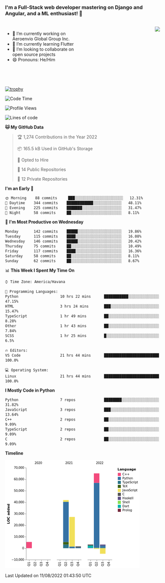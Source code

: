 ### I'm a Full-Stack web developer mastering on Django and Angular, and a ML enthusiast!  👋

<br/>

<img align="right" height="250"  src="https://media1.giphy.com/media/qgQUggAC3Pfv687qPC/giphy.gif?cid=ecf05e470ttfxgsj072btembitu1zn4ti3t3cdyg4jo5b3by&rid=giphy.gif&ct=g" />

 <div style="width:50%">
    <ul>
      <li>🔭 I’m currently working on Aeroenvio Global Group Inc.</li>
      <li>🌱 I’m currently learning Flutter</li>
      <li>👯 I’m looking to collaborate on open source projects</li>
      <li>😄 Pronouns: He/Him</li>
<!--       <li>⚡ Fun fact: I started my first professional project for a company as web dev without knowing any JS </li> -->
    </ul>
  </div>
  
<br/><br/><br/>

[![trophy](https://github-profile-trophy.vercel.app/?username=dfg-98&row=3&column=3&theme=monokai)](https://github.com/ryo-ma/github-profile-trophy)


<!--START_SECTION:waka-->
![Code Time](http://img.shields.io/badge/Code%20Time-392%20hrs%202%20mins-blue)

![Profile Views](http://img.shields.io/badge/Profile%20Views-0-blue)

![Lines of code](https://img.shields.io/badge/From%20Hello%20World%20I%27ve%20Written-142%20Thousand%20lines%20of%20code-blue)

**🐱 My GitHub Data** 

> 🏆 1,274 Contributions in the Year 2022
 > 
> 📦 165.5 kB Used in GitHub's Storage 
 > 
> 💼 Opted to Hire
 > 
> 📜 14 Public Repositories 
 > 
> 🔑 12 Private Repositories  
 > 
**I'm an Early 🐤** 

```text
🌞 Morning    88 commits     ███░░░░░░░░░░░░░░░░░░░░░░   12.31% 
🌆 Daytime    344 commits    ████████████░░░░░░░░░░░░░   48.11% 
🌃 Evening    225 commits    ███████░░░░░░░░░░░░░░░░░░   31.47% 
🌙 Night      58 commits     ██░░░░░░░░░░░░░░░░░░░░░░░   8.11%

```
📅 **I'm Most Productive on Wednesday** 

```text
Monday       142 commits    █████░░░░░░░░░░░░░░░░░░░░   19.86% 
Tuesday      115 commits    ████░░░░░░░░░░░░░░░░░░░░░   16.08% 
Wednesday    146 commits    █████░░░░░░░░░░░░░░░░░░░░   20.42% 
Thursday     75 commits     ██░░░░░░░░░░░░░░░░░░░░░░░   10.49% 
Friday       117 commits    ████░░░░░░░░░░░░░░░░░░░░░   16.36% 
Saturday     58 commits     ██░░░░░░░░░░░░░░░░░░░░░░░   8.11% 
Sunday       62 commits     ██░░░░░░░░░░░░░░░░░░░░░░░   8.67%

```


📊 **This Week I Spent My Time On** 

```text
⌚︎ Time Zone: America/Havana

💬 Programming Languages: 
Python                   10 hrs 22 mins      ███████████░░░░░░░░░░░░░░   47.15% 
HTML                     3 hrs 24 mins       ███░░░░░░░░░░░░░░░░░░░░░░   15.47% 
TypeScript               1 hr 49 mins        ██░░░░░░░░░░░░░░░░░░░░░░░   8.28% 
Other                    1 hr 43 mins        ██░░░░░░░░░░░░░░░░░░░░░░░   7.84% 
SCSS                     1 hr 25 mins        █░░░░░░░░░░░░░░░░░░░░░░░░   6.5%

🔥 Editors: 
VS Code                  21 hrs 44 mins      █████████████████████████   100.0%

💻 Operating System: 
Linux                    21 hrs 44 mins      █████████████████████████   100.0%

```

**I Mostly Code in Python** 

```text
Python                   7 repos             ████████░░░░░░░░░░░░░░░░░   31.82% 
JavaScript               3 repos             ███░░░░░░░░░░░░░░░░░░░░░░   13.64% 
C++                      2 repos             ██░░░░░░░░░░░░░░░░░░░░░░░   9.09% 
TypeScript               2 repos             ██░░░░░░░░░░░░░░░░░░░░░░░   9.09% 
C                        2 repos             ██░░░░░░░░░░░░░░░░░░░░░░░   9.09%

```


**Timeline**

![Chart not found](https://raw.githubusercontent.com/dfg-98/dfg-98/main/charts/bar_graph.png) 


 Last Updated on 11/08/2022 01:43:50 UTC
<!--END_SECTION:waka-->
